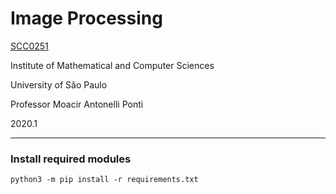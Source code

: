 # Image Processing
[SCC0251](https://uspdigital.usp.br/jupiterweb/obterDisciplina?sgldis=SCC0251)

Institute of Mathematical and Computer Sciences

University of São Paulo

Professor Moacir Antonelli Ponti

2020.1

---

### Install required modules

```python3 -m pip install -r requirements.txt```
